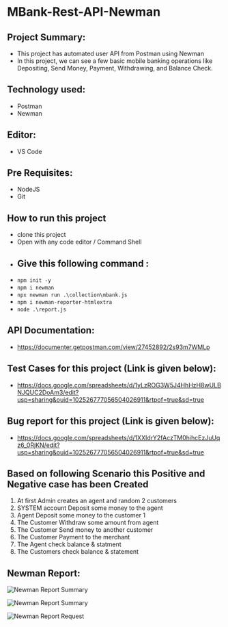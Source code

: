 # MBank-Rest-API-Newman

## Project Summary:
- This project has automated user API from Postman using Newman
- In this project, we can see a few basic mobile banking operations like Depositing, Send Money, Payment, Withdrawing, and Balance Check.
## Technology used:
- Postman
- Newman
## Editor:
- VS Code
## Pre Requisites:
- NodeJS
- Git
## How to run this project
- clone this project
- Open with any code editor / Command Shell
- ## Give this following command :
- ``` npm init -y ```
-  ``` npm i newman ```
-  ``` npx newman run .\collection\mbank.js ```
-  ``` npm i newman-reporter-htmlextra ```
-  ``` node .\report.js ```



## API Documentation:
- https://documenter.getpostman.com/view/27452892/2s93m7WMLp

## Test Cases for this project (Link is given below): 
- https://docs.google.com/spreadsheets/d/1yLzROG3W5J4HhHzH8wULBNJQUC2DoAm3/edit?usp=sharing&ouid=102526777056504026911&rtpof=true&sd=true

## Bug report for this project (Link is given below):
- https://docs.google.com/spreadsheets/d/1XXIdrY2fAczTM0hihcEzJuUqz6_0RjKN/edit?usp=sharing&ouid=102526777056504026911&rtpof=true&sd=true

## Based on following Scenario this Positive and Negative case has been Created

1. At first Admin creates an agent and random 2 customers
2. SYSTEM account Deposit some money to the agent
3. Agent Deposit some money to the customer 1
4. The Customer Withdraw some amount from agent
5. The Customer Send money to another customer
6. The Customer Payment to the merchant
7. The Agent check balance & statment
8. The Customers check balance & statement

## Newman Report:

![Newman Report Summary](https://github.com/PranabPaulJoy/mbank-newman/assets/127541697/17016445-78ed-45aa-adc7-50663e5326d5)

![Newman Report Summary](https://github.com/PranabPaulJoy/mbank-newman/assets/127541697/0529965f-da8a-4f97-b7ba-f33b925ba2e2)

![Newman Report Request](https://github.com/PranabPaulJoy/mbank-newman/assets/127541697/8ad70fa2-2954-4a8f-8663-c184a72cc68d)

